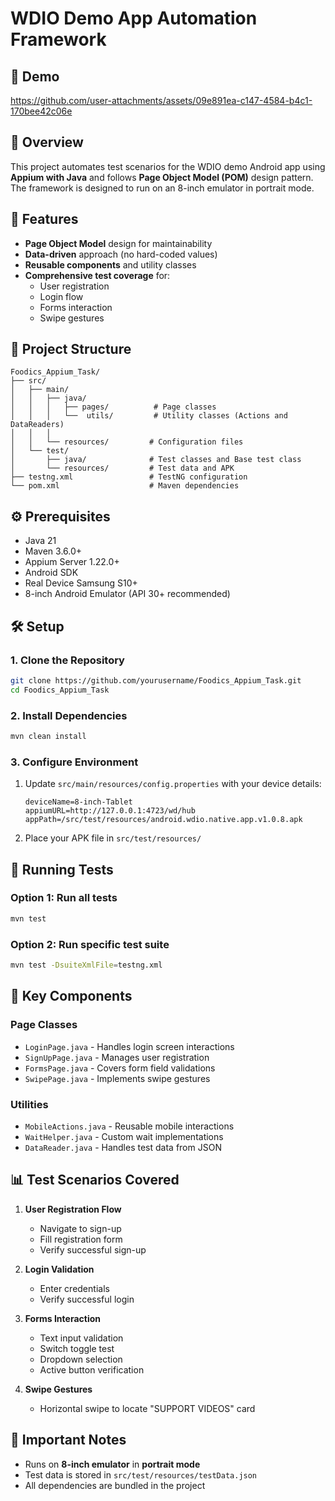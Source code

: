 # WDIO Demo App Automation Framework

## 🎥 Demo
https://github.com/user-attachments/assets/09e891ea-c147-4584-b4c1-170bee42c06e


## 📝 Overview
This project automates test scenarios for the WDIO demo Android app using **Appium with Java** and follows **Page Object Model (POM)** design pattern. The framework is designed to run on an 8-inch emulator in portrait mode.

## 🚀 Features
- **Page Object Model** design for maintainability
- **Data-driven** approach (no hard-coded values)
- **Reusable components** and utility classes
- **Comprehensive test coverage** for:
  - User registration
  - Login flow
  - Forms interaction
  - Swipe gestures

## 📁 Project Structure
```
Foodics_Appium_Task/
├── src/
│   ├── main/
│   │   ├── java/
│   │   │   ├── pages/          # Page classes
│   │   │   └──  utils/         # Utility classes (Actions and DataReaders)
│   │   │  
│   │   └── resources/         # Configuration files
│   └── test/
│       ├── java/              # Test classes and Base test class
│       └── resources/         # Test data and APK
├── testng.xml                 # TestNG configuration
└── pom.xml                    # Maven dependencies
```

## ⚙️ Prerequisites
- Java 21
- Maven 3.6.0+
- Appium Server 1.22.0+
- Android SDK
- Real Device Samsung S10+
- 8-inch Android Emulator (API 30+ recommended)

## 🛠️ Setup

### 1. Clone the Repository
```bash
git clone https://github.com/yourusername/Foodics_Appium_Task.git
cd Foodics_Appium_Task
```

### 2. Install Dependencies
```bash
mvn clean install
```

### 3. Configure Environment
1. Update `src/main/resources/config.properties` with your device details:
   ```properties
   deviceName=8-inch-Tablet
   appiumURL=http://127.0.0.1:4723/wd/hub
   appPath=/src/test/resources/android.wdio.native.app.v1.0.8.apk
   ```

2. Place your APK file in `src/test/resources/`

## 🧪 Running Tests
### Option 1: Run all tests
```bash
mvn test
```

### Option 2: Run specific test suite
```bash
mvn test -DsuiteXmlFile=testng.xml
```

## 🔧 Key Components
### Page Classes
- `LoginPage.java` - Handles login screen interactions
- `SignUpPage.java` - Manages user registration
- `FormsPage.java` - Covers form field validations
- `SwipePage.java` - Implements swipe gestures

### Utilities
- `MobileActions.java` - Reusable mobile interactions
- `WaitHelper.java` - Custom wait implementations
- `DataReader.java` - Handles test data from JSON

## 📊 Test Scenarios Covered
1. **User Registration Flow**
   - Navigate to sign-up
   - Fill registration form
   - Verify successful sign-up

2. **Login Validation**
   - Enter credentials
   - Verify successful login

3. **Forms Interaction**
   - Text input validation
   - Switch toggle test
   - Dropdown selection
   - Active button verification

4. **Swipe Gestures**
   - Horizontal swipe to locate "SUPPORT VIDEOS" card

## 📌 Important Notes
- Runs on **8-inch emulator** in **portrait mode**
- Test data is stored in `src/test/resources/testData.json`
- All dependencies are bundled in the project

